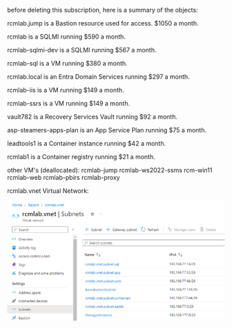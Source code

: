 before deleting this subscription, here is a summary of the objects:

rcmlab.jump is a Bastion resource used for access. $1050 a month.

rcmlab is a SQLMI running $590 a month.

rcmlab-sqlmi-dev is a SQLMI running $567 a month.

rcmlab-sql is a VM running $380 a month.

rcmlab.local is an Entra Domain Services running $297 a month.

rcmlab-iis is a VM running $149 a month.

rcmlab-ssrs is a VM running $149 a month.

vault782 is a Recovery Services Vault running $92 a month.

asp-steamers-apps-plan is an App Service Plan running $75 a month.

leadtools1 is a Container instance running $42 a month.

rcmlab1 is a Container registry running $21 a month.

other VM's (deallocated):
rcmlab-jump
rcmlab-ws2022-ssms
rcm-win11
rcmlab-web
rcmlab-pbirs
rcmlab-proxy

rcmlab.vnet Virtual Network:

![image.png](/.attachments/image-10092fba-5afb-4c2d-935a-fa3b62387eb5.png)


